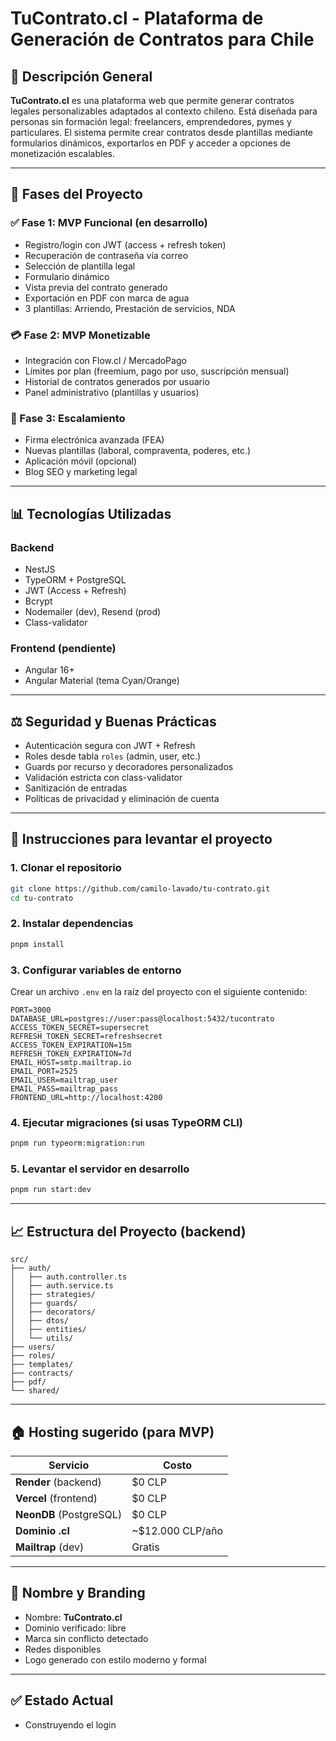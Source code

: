 # TuContrato.cl - Plataforma de Generación de Contratos para Chile

## 🚀 Descripción General

**TuContrato.cl** es una plataforma web que permite generar contratos legales personalizables adaptados al contexto chileno. Está diseñada para personas sin formación legal: freelancers, emprendedores, pymes y particulares. El sistema permite crear contratos desde plantillas mediante formularios dinámicos, exportarlos en PDF y acceder a opciones de monetización escalables.

---

## 📅 Fases del Proyecto

### ✅ Fase 1: MVP Funcional (en desarrollo)

- Registro/login con JWT (access + refresh token)
- Recuperación de contraseña vía correo
- Selección de plantilla legal
- Formulario dinámico
- Vista previa del contrato generado
- Exportación en PDF con marca de agua
- 3 plantillas: Arriendo, Prestación de servicios, NDA

### 💳 Fase 2: MVP Monetizable

- Integración con Flow\.cl / MercadoPago
- Límites por plan (freemium, pago por uso, suscripción mensual)
- Historial de contratos generados por usuario
- Panel administrativo (plantillas y usuarios)

### 🚀 Fase 3: Escalamiento

- Firma electrónica avanzada (FEA)
- Nuevas plantillas (laboral, compraventa, poderes, etc.)
- Aplicación móvil (opcional)
- Blog SEO y marketing legal

---

## 📊 Tecnologías Utilizadas

### Backend

- NestJS
- TypeORM + PostgreSQL
- JWT (Access + Refresh)
- Bcrypt
- Nodemailer (dev), Resend (prod)
- Class-validator

### Frontend (pendiente)

- Angular 16+
- Angular Material (tema Cyan/Orange)

---

## ⚖️ Seguridad y Buenas Prácticas

- Autenticación segura con JWT + Refresh
- Roles desde tabla `roles` (admin, user, etc.)
- Guards por recurso y decoradores personalizados
- Validación estricta con class-validator
- Sanitización de entradas
- Políticas de privacidad y eliminación de cuenta

---

## 💼 Instrucciones para levantar el proyecto

### 1. Clonar el repositorio

```bash
git clone https://github.com/camilo-lavado/tu-contrato.git
cd tu-contrato
```

### 2. Instalar dependencias

```bash
pnpm install
```

### 3. Configurar variables de entorno

Crear un archivo `.env` en la raíz del proyecto con el siguiente contenido:

```env
PORT=3000
DATABASE_URL=postgres://user:pass@localhost:5432/tucontrato
ACCESS_TOKEN_SECRET=supersecret
REFRESH_TOKEN_SECRET=refreshsecret
ACCESS_TOKEN_EXPIRATION=15m
REFRESH_TOKEN_EXPIRATION=7d
EMAIL_HOST=smtp.mailtrap.io
EMAIL_PORT=2525
EMAIL_USER=mailtrap_user
EMAIL_PASS=mailtrap_pass
FRONTEND_URL=http://localhost:4200
```

### 4. Ejecutar migraciones (si usas TypeORM CLI)

```bash
pnpm run typeorm:migration:run
```

### 5. Levantar el servidor en desarrollo

```bash
pnpm run start:dev
```

---

## 📈 Estructura del Proyecto (backend)

```
src/
├── auth/
│   ├── auth.controller.ts
│   ├── auth.service.ts
│   ├── strategies/
│   ├── guards/
│   ├── decorators/
│   ├── dtos/
│   ├── entities/
│   └── utils/
├── users/
├── roles/
├── templates/
├── contracts/
├── pdf/
└── shared/
```

---

## 🏠 Hosting sugerido (para MVP)

| Servicio                | Costo              |
| ----------------------- | ------------------ |
| **Render** (backend)    | \$0 CLP            |
| **Vercel** (frontend)   | \$0 CLP            |
| **NeonDB** (PostgreSQL) | \$0 CLP            |
| **Dominio .cl**         | \~\$12.000 CLP/año |
| **Mailtrap** (dev)      | Gratis             |

---

## 📎 Nombre y Branding

- Nombre: **TuContrato.cl**
- Dominio verificado: libre
- Marca sin conflicto detectado
- Redes disponibles
- Logo generado con estilo moderno y formal

---

## ✅ Estado Actual

- Construyendo el login
